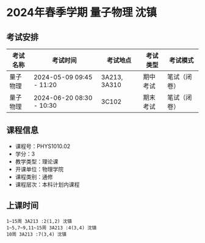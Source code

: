 # 2024年春季学期 量子物理 沈镇




## 考试安排

| 考试名称 | 考试时间 | 考试地点 | 考试类型 | 考试模式 |
| -------- | -------- | -------- | -------- | -------- |
| 量子物理 | 2024-05-09 09:45 - 11:20 | 3A213, 3A310 | 期中考试 | 笔试（闭卷） |
| 量子物理 | 2024-06-20 08:30 - 10:30 | 3C102 | 期末考试 | 笔试（闭卷） |





## 课程信息

- 课程号：PHYS1010.02
- 学分：3
- 教学类型：理论课
- 开课单位：物理学院
- 课程类别：通修
- 课程层次：本科计划内课程

## 上课时间

```
1~15周 3A213 :2(1,2) 沈镇
1~5,7~9,11~15周 3A213 :4(3,4) 沈镇
10周 3A213 :7(3,4) 沈镇
```

